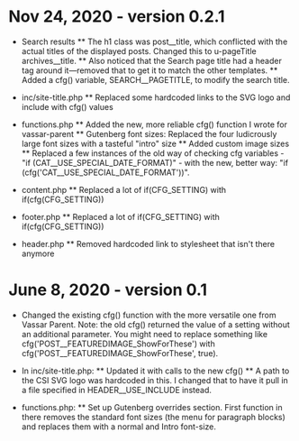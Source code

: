 Nov 24, 2020 - version 0.2.1
============================

* Search results
** The h1 class was post__title, which conflicted with the actual titles of the displayed posts. Changed this to u-pageTitle archives__title.
** Also noticed that the Search page title had a header tag around it—removed that to get it to match the other templates.
** Added a cfg() variable, SEARCH__PAGETITLE, to modify the search title.

* inc/site-title.php
** Replaced some hardcoded links to the SVG logo and include with cfg() values

* functions.php
** Added the new, more reliable cfg() function I wrote for vassar-parent
** Gutenberg font sizes: Replaced the four ludicrously large font sizes with a tasteful "intro" size
** Added custom image sizes
** Replaced a few instances of the old way of checking cfg variables - "if (CAT__USE_SPECIAL_DATE_FORMAT)" - with the new, better way: "if (cfg('CAT__USE_SPECIAL_DATE_FORMAT'))".

* content.php
** Replaced a lot of if(CFG_SETTING) with if(cfg(CFG_SETTING))

* footer.php
** Replaced a lot of if(CFG_SETTING) with if(cfg(CFG_SETTING))

* header.php
** Removed hardcoded link to stylesheet that isn't there anymore


June 8, 2020 - version 0.1
==========================

* Changed the existing cfg() function with the more versatile one from Vassar Parent. Note: the old cfg() returned the value of a setting without an additional parameter. You might need to replace something like cfg('POST__FEATUREDIMAGE_ShowForThese') with cfg('POST__FEATUREDIMAGE_ShowForThese', true).

* In inc/site-title.php:
** Updated it with calls to the new cfg()
** A path to the CSI SVG logo was hardcoded in this. I changed that to have it pull in a file specified in HEADER__USE_INCLUDE instead.

* functions.php:
** Set up Gutenberg overrides section. First function in there removes the standard font sizes (the menu for paragraph blocks) and replaces them with a normal and Intro font-size.